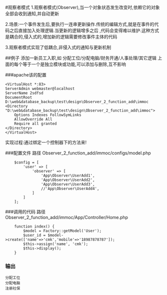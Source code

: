 #观察者模式
1.观察者模式(Observer),当一个对象状态发生改变时,依赖它的对象全部会收到通知,并自动更新
 
2.场景:一个事件发生后,要执行一连串更新操作.传统的编辑方式,就是在事件的代码之后直接加入处理逻辑.当更新的逻辑增多之后
 ,代码会变得难以维护.这种方式是耦合的,侵入式的,增加新的逻辑需要修改事件主体的代码
 
3.观察者模式实现了低耦合,非侵入式的通知与更新机制

##例子 添加一新员工入职,如 分配工位/分配电脑/财务开通/人事处理/其它逻辑
上面的每个等于一个是独立模块或功能,可以添加与删除,互不影响


###apache该的配置
```
<VirtualHost *:83>
ServerAdmin webmaster@localhost
ServerName 2sdfsd
DocumentRoot D:\web&database_backup\test\design\Observer_2_function_add\immoc
<Directory "D:\web&database_backup\test\design\Observer_2_function_add\immoc">
    Options Indexes FollowSymLinks
    AllowOverride All
    Require all granted
</Directory>
</VirtualHost>
```

实现过程:通过绑定一个控制器下的方法来!

###配置文件
路径 Observer_2_function_add/immoc/configs/model.php
```
    $config = [
        'user' => [
            'observer' => [
                'App\Observer\UserAdd1',
                'App\Observer\UserAdd2',
                'App\Observer\UserAdd3',
                //'App\Observer\UserAdd4',
            ]
        ]
    ];
```
###调用的代码
路径 Observer_2_function_add/immoc/App/Controller/Home.php
```
    function index() {
        $model = Factory::getModel('User');
        $user_id = $model->create(['name'=>'cmk','mobile'=>'18987878787']);
        $this->assign('name', 'cmk');
        $this->display();
    }
```
### 输出 
```
分配工位
分配电脑
注册社保
```


